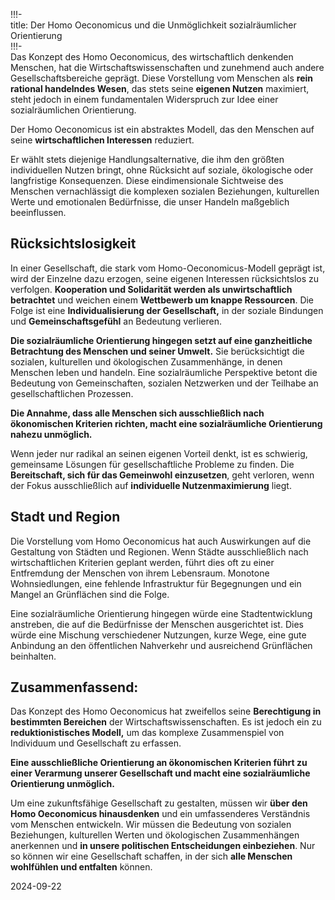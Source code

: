 \!\!\!-  
title: Der Homo Oeconomicus und die Unmöglichkeit sozialräumlicher Orientierung  
\!\!\!-  
Das Konzept des Homo Oeconomicus, des wirtschaftlich denkenden Menschen, hat die Wirtschaftswissenschaften und zunehmend auch andere Gesellschaftsbereiche geprägt. Diese Vorstellung vom Menschen als **rein rational handelndes Wesen**, das stets seine **eigenen Nutzen** maximiert, steht jedoch in einem fundamentalen Widerspruch zur Idee einer sozialräumlichen Orientierung.

Der Homo Oeconomicus ist ein abstraktes Modell, das den Menschen auf seine **wirtschaftlichen Interessen** reduziert. 

Er wählt stets diejenige Handlungsalternative, die ihm den größten individuellen Nutzen bringt, ohne Rücksicht auf soziale, ökologische oder langfristige Konsequenzen. Diese eindimensionale Sichtweise des Menschen vernachlässigt die komplexen sozialen Beziehungen, kulturellen Werte und emotionalen Bedürfnisse, die unser Handeln maßgeblich beeinflussen.

## Rücksichtslosigkeit

In einer Gesellschaft, die stark vom Homo-Oeconomicus-Modell geprägt ist, wird der Einzelne dazu erzogen, seine eigenen Interessen rücksichtslos zu verfolgen. **Kooperation und Solidarität werden als unwirtschaftlich betrachtet** und weichen einem **Wettbewerb um knappe Ressourcen**. Die Folge ist eine **Individualisierung der Gesellschaft,** in der soziale Bindungen und **Gemeinschaftsgefühl** an Bedeutung verlieren.

**Die sozialräumliche Orientierung hingegen setzt auf eine ganzheitliche Betrachtung des Menschen und seiner Umwelt.** Sie berücksichtigt die sozialen, kulturellen und ökologischen Zusammenhänge, in denen Menschen leben und handeln. Eine sozialräumliche Perspektive betont die Bedeutung von Gemeinschaften, sozialen Netzwerken und der Teilhabe an gesellschaftlichen Prozessen.

**Die Annahme, dass alle Menschen sich ausschließlich nach ökonomischen Kriterien richten, macht eine sozialräumliche Orientierung nahezu unmöglich.** 

Wenn jeder nur radikal an seinen eigenen Vorteil denkt, ist es schwierig, gemeinsame Lösungen für gesellschaftliche Probleme zu finden. Die **Bereitschaft, sich für das Gemeinwohl einzusetzen**, geht verloren, wenn der Fokus ausschließlich auf **individuelle Nutzenmaximierung** liegt.

## Stadt und Region

Die Vorstellung vom Homo Oeconomicus hat auch Auswirkungen auf die Gestaltung von Städten und Regionen. Wenn Städte ausschließlich nach wirtschaftlichen Kriterien geplant werden, führt dies oft zu einer Entfremdung der Menschen von ihrem Lebensraum. Monotone Wohnsiedlungen, eine fehlende Infrastruktur für Begegnungen und ein Mangel an Grünflächen sind die Folge.

Eine sozialräumliche Orientierung hingegen würde eine Stadtentwicklung anstreben, die auf die Bedürfnisse der Menschen ausgerichtet ist. Dies würde eine Mischung verschiedener Nutzungen, kurze Wege, eine gute Anbindung an den öffentlichen Nahverkehr und ausreichend Grünflächen beinhalten.

## Zusammenfassend:

Das Konzept des Homo Oeconomicus hat zweifellos seine **Berechtigung in bestimmten Bereichen** der Wirtschaftswissenschaften. Es ist jedoch ein zu **reduktionistisches Modell,** um das komplexe Zusammenspiel von Individuum und Gesellschaft zu erfassen. 

**Eine ausschließliche Orientierung an ökonomischen Kriterien führt zu einer Verarmung unserer Gesellschaft und macht eine sozialräumliche Orientierung unmöglich.**

Um eine zukunftsfähige Gesellschaft zu gestalten, müssen wir **über den Homo Oeconomicus hinausdenken** und ein umfassenderes Verständnis vom Menschen entwickeln. Wir müssen die Bedeutung von sozialen Beziehungen, kulturellen Werten und ökologischen Zusammenhängen anerkennen und **in unsere politischen Entscheidungen einbeziehen**. Nur so können wir eine Gesellschaft schaffen, in der sich **alle Menschen wohlfühlen und entfalten** können.

2024-09-22